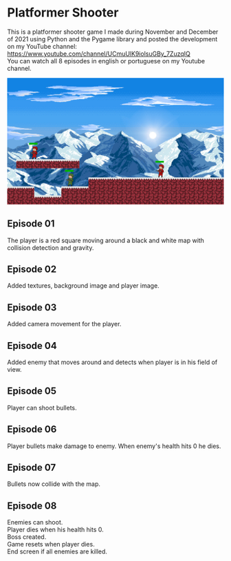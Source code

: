 # Platformer Shooter

This is a platformer shooter game I made during November and December of 2021 using Python and the
Pygame library and posted the development on my YouTube channel: 
<br>
https://www.youtube.com/channel/UCmuUlK9iolsuGBy_7ZuzqIQ
<br>
You can watch all 8 episodes in english or portuguese on my Youtube channel.

![Screenshot of the game](https://github.com/GabrielGomide/Platformer-Shooter/blob/master/screenshot.png)

## Episode 01

The player is a red square moving around a black and white map with collision detection and gravity.

## Episode 02

Added textures, background image and player image.

## Episode 03

Added camera movement for the player.

## Episode 04

Added enemy that moves around and detects when player is in his field of view.

## Episode 05

Player can shoot bullets.

## Episode 06

Player bullets make damage to enemy. When enemy's health hits 0 he dies.

## Episode 07

Bullets now collide with the map.

## Episode 08

Enemies can shoot.
<br>
Player dies when his health hits 0.
<br>
Boss created.
<br>
Game resets when player dies.
<br>
End screen if all enemies are killed.
<br>



